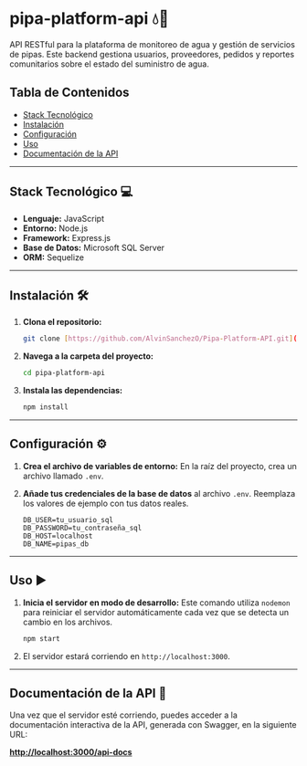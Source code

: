 #  pipa-platform-api 💧🚚

API RESTful para la plataforma de monitoreo de agua y gestión de servicios de pipas. Este backend gestiona usuarios, proveedores, pedidos y reportes comunitarios sobre el estado del suministro de agua.

## Tabla de Contenidos
- [Stack Tecnológico](#stack-tecnológico-)
- [Instalación](#instalación-)
- [Configuración](#configuración-)
- [Uso](#uso-)
- [Documentación de la API](#documentación-de-la-api-)

---

## Stack Tecnológico 💻
* **Lenguaje:** JavaScript
* **Entorno:** Node.js
* **Framework:** Express.js
* **Base de Datos:** Microsoft SQL Server
* **ORM:** Sequelize

---

## Instalación 🛠️

1.  **Clona el repositorio:**
    ```bash
    git clone [https://github.com/AlvinSanchezO/Pipa-Platform-API.git](https://github.com/AlvinSanchezO/Pipa-Platform-API.git)
    ```

2.  **Navega a la carpeta del proyecto:**
    ```bash
    cd pipa-platform-api
    ```

3.  **Instala las dependencias:**
    ```bash
    npm install
    ```

---

## Configuración ⚙️

1.  **Crea el archivo de variables de entorno:** En la raíz del proyecto, crea un archivo llamado `.env`.

2.  **Añade tus credenciales de la base de datos** al archivo `.env`. Reemplaza los valores de ejemplo con tus datos reales.
    ```env
    DB_USER=tu_usuario_sql
    DB_PASSWORD=tu_contraseña_sql
    DB_HOST=localhost
    DB_NAME=pipas_db
    ```

---

## Uso ▶️

1.  **Inicia el servidor en modo de desarrollo:**
    Este comando utiliza `nodemon` para reiniciar el servidor automáticamente cada vez que se detecta un cambio en los archivos.
    ```bash
    npm start
    ```
2.  El servidor estará corriendo en `http://localhost:3000`.

---

## Documentación de la API 📘

Una vez que el servidor esté corriendo, puedes acceder a la documentación interactiva de la API, generada con Swagger, en la siguiente URL:

**[http://localhost:3000/api-docs](http://localhost:3000/api-docs)**